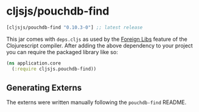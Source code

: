 # cljsjs/pouchdb-find

[](dependency)
```clojure
[cljsjs/pouchdb-find "0.10.3-0"] ;; latest release
```
[](/dependency)

This jar comes with `deps.cljs` as used by the [Foreign Libs][flibs] feature
of the Clojurescript compiler. After adding the above dependency to your project
you can require the packaged library like so:

```clojure
(ns application.core
  (:require cljsjs.pouchdb-find))
```

[flibs]: https://github.com/clojure/clojurescript/wiki/Packaging-Foreign-Dependencies

## Generating Externs
 
The externs were written manually following the `pouchdb-find` README.
